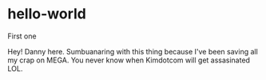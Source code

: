 # hello-world
First one

Hey! Danny here. Sumbuanaring with this thing because I've been saving all my crap on MEGA. You never know when Kimdotcom will get assasinated LOL.
